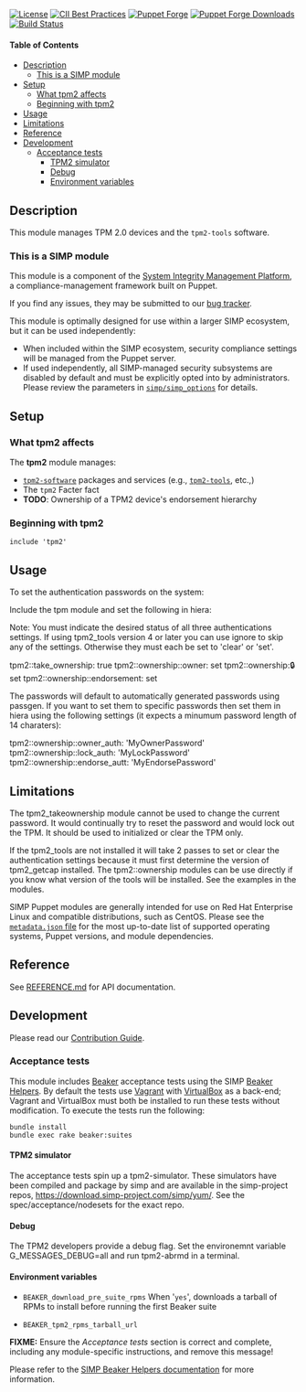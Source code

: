 [![License](https://img.shields.io/:license-apache-blue.svg)](http://www.apache.org/licenses/LICENSE-2.0.html)
[![CII Best Practices](https://bestpractices.coreinfrastructure.org/projects/73/badge)](https://bestpractices.coreinfrastructure.org/projects/73)
[![Puppet Forge](https://img.shields.io/puppetforge/v/simp/tpm2.svg)](https://forge.puppetlabs.com/simp/tpm2)
[![Puppet Forge Downloads](https://img.shields.io/puppetforge/dt/simp/tpm2.svg)](https://forge.puppetlabs.com/simp/tpm2)
[![Build Status](https://travis-ci.org/simp/pupmod-simp-tpm2.svg)](https://travis-ci.org/simp/pupmod-simp-tpm2)

#### Table of Contents

<!-- vim-markdown-toc GFM -->

* [Description](#description)
  * [This is a SIMP module](#this-is-a-simp-module)
* [Setup](#setup)
  * [What tpm2 affects](#what-tpm2-affects)
  * [Beginning with tpm2](#beginning-with-tpm2)
* [Usage](#usage)
* [Limitations](#limitations)
* [Reference](#reference)
* [Development](#development)
  * [Acceptance tests](#acceptance-tests)
    * [TPM2 simulator](#tpm2-simulator)
    * [Debug](#debug)
    * [Environment variables](#environment-variables)

<!-- vim-markdown-toc -->
## Description

This module manages TPM 2.0 devices and the `tpm2-tools` software.

### This is a SIMP module

This module is a component of the [System Integrity Management Platform][simp],
a compliance-management framework built on Puppet.

If you find any issues, they may be submitted to our [bug
tracker][simp-bug-tracker].


This module is optimally designed for use within a larger SIMP ecosystem, but
it can be used independently:

 * When included within the SIMP ecosystem, security compliance settings will
   be managed from the Puppet server.
 * If used independently, all SIMP-managed security subsystems are disabled by
   default and must be explicitly opted into by administrators.  Please review
   the parameters in
   [`simp/simp_options`](https://github.com/simp/pupmod-simp-simp_options) for
   details.

## Setup

### What tpm2 affects

The **tpm2** module manages:

* [`tpm2-software`][tpm2-software] packages and services (e.g., [`tpm2-tools`][tpm2-tools], etc.,)
* The `tpm2` Facter fact
* **TODO**: Ownership of a TPM2 device's endorsement hierarchy


### Beginning with tpm2

```puppet
include 'tpm2'
```

## Usage

To set the authentication passwords on the system:

Include the tpm module and set the following in hiera:

Note: You must indicate the desired status of all three authentications settings.
If using tpm2_tools version 4 or later you can use ignore to skip any of the settings.
Otherwise they must each be set to  'clear' or 'set'.

tpm2::take_ownership: true
tpm2::ownership::owner: set
tpm2::ownership::lock:  set
tpm2::ownership::endorsement: set

The passwords will default to automatically generated passwords using passgen.  If
you want to set them to specific passwords then set them in hiera using the
following settings (it expects a minumum password length of 14 charaters):

tpm2::ownership::owner_auth: 'MyOwnerPassword'
tpm2::ownership::lock_auth:  'MyLockPassword'
tpm2::ownership::endorse_autt: 'MyEndorsePassword'



## Limitations

The tpm2_takeownership module cannot be used to change the current password. It would
continually try to reset the password and would lock out the TPM.  It should be used
to initialized or clear the TPM only.

If the tpm2_tools are not installed it will take 2 passes to set or clear the authentication
settings because it must first determine the version of tpm2_getcap installed.  The 
tpm2::ownership modules can be use directly if you know what version of the tools will be installed.
See the examples in the modules.


SIMP Puppet modules are generally intended for use on Red Hat Enterprise Linux
and compatible distributions, such as CentOS. Please see the
[`metadata.json` file](./metadata.json) for the most up-to-date list of
supported operating systems, Puppet versions, and module dependencies.

## Reference

See [REFERENCE.md](./REFERENCE.md) for API documentation.

## Development

Please read our [Contribution Guide](https://simp.readthedocs.io/en/stable/contributors_guide/index.html).

### Acceptance tests

This module includes [Beaker](https://github.com/puppetlabs/beaker) acceptance
tests using the SIMP [Beaker Helpers](https://github.com/simp/rubygem-simp-beaker-helpers).
By default the tests use [Vagrant](https://www.vagrantup.com/) with
[VirtualBox](https://www.virtualbox.org) as a back-end; Vagrant and VirtualBox
must both be installed to run these tests without modification. To execute the
tests run the following:

```shell
bundle install
bundle exec rake beaker:suites
```

#### TPM2 simulator

The acceptance tests spin up a tpm2-simulator.  These simulators have been
compiled and package by simp and are available in the simp-project
repos, https://download.simp-project.com/simp/yum/.  See the spec/acceptance/nodesets
for the exact repo.

#### Debug

The TPM2 developers provide a debug flag. Set the environemnt variable
G_MESSAGES_DEBUG=all and run tpm2-abrmd in a terminal.

#### Environment variables


* `BEAKER_download_pre_suite_rpms` When '`yes`', downloads a tarball of RPMs to install before running the first Beaker suite

* `BEAKER_tpm2_rpms_tarball_url`

**FIXME:** Ensure the *Acceptance tests* section is correct and complete, including any module-specific instructions, and remove this message!

Please refer to the [SIMP Beaker Helpers documentation](https://github.com/simp/rubygem-simp-beaker-helpers/blob/master/README.md)
for more information.

[simp]: https://simp-project.com
[simp-bug-tracker]: https://simp-project.atlassian.net/
[tpm2-tools]: https://github.com/tpm2-software/tpm2-toolso
[tpm2-software]: https://github.com/tpm2-software/


